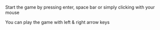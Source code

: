 Start the game by pressing enter, space bar or simply clicking with your mouse

You can play the game with left & right arrow keys